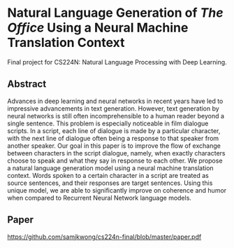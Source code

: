 # Natural Language Generation of <em>The Office</em> Using a Neural Machine Translation Context

Final project for CS224N: Natural Language Processing with Deep Learning.

## Abstract

Advances in deep learning and neural networks in recent years have led to impressive advancements in text generation. However, text generation by neural networks is still often incomprehensible to a human reader beyond a single sentence. This problem is especially noticeable in film dialogue scripts. In a script, each line of dialogue is made by a particular character, with the next line of dialogue often being a response to that speaker from another speaker. Our goal in this paper is to improve the flow of exchange between characters in the script dialogue, namely, when exactly characters choose to speak and what they say in response to each other. We propose a natural language generation model using a neural machine translation context. Words spoken to a certain character in a script are treated as source sentences, and their responses are target sentences. Using this unique model, we are able to significantly improve on coherence and humor when compared to Recurrent Neural Network language models.

## Paper

https://github.com/samjkwong/cs224n-final/blob/master/paper.pdf